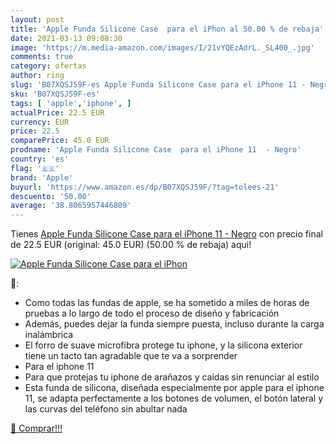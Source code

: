 ```yaml
---
layout: post
title: 'Apple Funda Silicone Case  para el iPhon al 50.00 % de rebaja'
date: 2021-03-13 09:08:30
image: 'https://m.media-amazon.com/images/I/21vYQEzAdrL._SL400_.jpg'
comments: true
category: ofertas
author: ring
slug: 'B07XQSJ59F-es Apple Funda Silicone Case para el iPhone 11 - Negro'
sku: 'B07XQSJ59F-es'
tags: [ 'apple','iphone', ]
actualPrice: 22.5 EUR
currency: EUR
price: 22.5
comparePrice: 45.0 EUR
prodname: 'Apple Funda Silicone Case  para el iPhone 11  - Negro'
country: 'es'
flag: '🇪🇸'
brand: 'Apple'
buyurl: 'https://www.amazon.es/dp/B07XQSJ59F/?tag=tolees-21'
descuento: '50.00'
average: '38.8065957446809'
---
```


Tienes [Apple Funda Silicone Case  para el iPhone 11  - Negro](https://www.amazon.es/dp/B07XQSJ59F/?tag=tolees-21) con precio final de  22.5 EUR (original: 45.0 EUR) (50.00 %  de rebaja) aqui!

[![Apple Funda Silicone Case  para el iPhon](https://m.media-amazon.com/images/I/21vYQEzAdrL._SL400_.jpg)](https://www.amazon.es/dp/B07XQSJ59F/?tag=tolees-21)

🔎:

- Como todas las fundas de apple, se ha sometido a miles de horas de pruebas a lo largo de todo el proceso de diseño y fabricación
- Además, puedes dejar la funda siempre puesta, incluso durante la carga inalámbrica
- El forro de suave microfibra protege tu iphone, y la silicona exterior tiene un tacto tan agradable que te va a sorprender
- Para el iphone 11
- Para que protejas tu iphone de arañazos y caídas sin renunciar al estilo
- Esta funda de silicona, diseñada especialmente por apple para el iphone 11, se adapta perfectamente a los botones de volumen, el botón lateral y las curvas del teléfono sin abultar nada

[🛒 Comprar!!!](https://www.amazon.es/dp/B07XQSJ59F/?tag=tolees-21)
